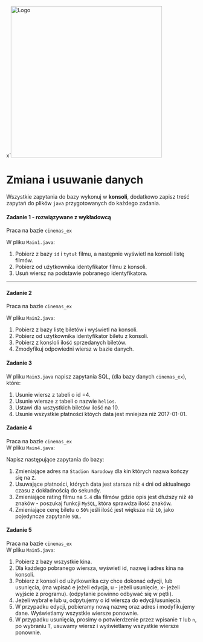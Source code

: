 x`<img alt="Logo" src="http://coderslab.pl/svg/logo-coderslab.svg" width="400">

#  Zmiana i usuwanie danych

Wszystkie zapytania do bazy wykonuj w **konsoli**, dodatkowo zapisz treść zapytań do plików ``java`` przygotowanych do każdego zadania.

#### Zadanie 1 - rozwiązywane z wykładowcą

Praca na bazie `cinemas_ex`

W pliku `Main1.java`:  

1. Pobierz z bazy `id` i `tytuł` filmu, a następnie wyświetl na konsoli listę filmów.
2. Pobierz od użytkownika identyfikator filmu z konsoli.
3. Usuń wiersz na podstawie pobranego identyfikatora.

-----------------------------------------------------------------------------

#### Zadanie 2

Praca na bazie `cinemas_ex`  

W pliku `Main2.java`:  

1. Pobierz z bazy listę biletów i wyświetl na konsoli.
2. Pobierz od użytkownika identyfikator biletu z konsoli.
3. Pobierz z konsloli ilość sprzedanych biletów.
4. Zmodyfikuj odpowiedni wiersz w bazie danych.

#### Zadanie 3

W pliku `Main3.java`  napisz zapytania SQL, (dla bazy danych `cinemas_ex`), które:  

1. Usunie wiersz z tabeli o id =4.
2. Usunie wiersze z tabeli o nazwie `helios`.
3. Ustawi dla wszystkich biletów ilość na 10.
4. Usunie wszystkie płatności któych data jest mniejsza niż 2017-01-01.

#### Zadanie 4
Praca na bazie `cinemas_ex`  
W pliku `Main4.java`:

Napisz następujące zapytania do bazy:

1. Zmieniające adres na `Stadion Narodowy` dla kin których nazwa kończy się na `Z`. 
2. Usuwające płatności, których data jest starsza niż `4` dni od aktualnego czasu z dokładnością do sekundy.
3. Zmieniające rating filmu na `5.4` dla filmów gdzie opis jest dłuższy niż `40` znaków - poszukaj funkcji `MySQL`, która sprawdza ilość znaków.
4. Zmieniające cenę biletu o `50%` jeśli ilość jest większa niż `10`, jako pojedyncze zapytanie `SQL`.

#### Zadanie 5

Praca na bazie `cinemas_ex`  
W pliku `Main5.java`:  

1. Pobierz z bazy wszystkie kina.
2. Dla każdego pobranego wiersza, wyświetl id, nazwę i adres kina na konsoli.
3. Pobierz z konsoli od użytkownika czy chce dokonać edycji, lub usunięcia, (ma wpisać e jeżeli edycja, u - jeżeli usunięcie, x- jeżeli wyjście z programu).
(odpytanie powinno odbywać się w pętli).
4. Jeżeli wybrał e lub u, odpytujemy o id wiersza do edycji/usunięcia.
5. W przypadku edycji, pobieramy nową nazwę oraz adres i modyfikujemy dane. Wyświetlamy wszystkie wiersze ponownie.
6. W przypadku usunięcia, prosimy o potwierdzenie przez wpisanie `T` lub `n`, po wybraniu `T`, usuwamy wiersz i wyświetlamy wszystkie wiersze ponownie.
